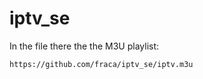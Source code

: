 # iptv_se
In the file there the  the M3U playlist:  

```
https://github.com/fraca/iptv_se/iptv.m3u
```
